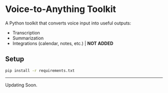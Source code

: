 # Voice-to-Anything Toolkit

A Python toolkit that converts voice input into useful outputs:
- Transcription
- Summarization
- Integrations (calendar, notes, etc.) | **NOT ADDED**

## Setup
```bash
pip install -r requirements.txt
```
---

Updating Soon.